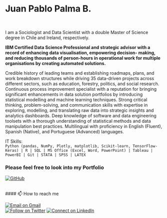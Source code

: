 
# Juan Pablo Palma B. <br/>
<br/>

I am a Sociologist and Data Scientist with a double Master of Science degree in Chile and Ireland, respectively. <br/>

**IBM Certified Data Science Professional and strategic advisor with a record of enhancing data visualisation, empowering decision- making, and reducing thousands of person-hours in operational work for multiple organisations by creating automated solutions.** <br/>

Credible history of leading teams and establishing roadmaps, plans, and work breakdown structures while driving 35 data-driven projects across different sectors, such as education, forestry, politics, and social research. Continuous process improvement specialist with a reputation for bringing significant enhancements in data solution portfolios by introducing statistical modelling and machine learning techniques. Strong critical thinking, problem-solving, and communication skills with expertise in exploring, modelling, and translating raw data into strategic insights and analytics dashboards. Deep knowledge of software and data engineering toolsets with a thorough understanding of statistical methods and data manipulation best practices. Multilingual with proficiency in English (Fluent), Spanish (Native), and Portuguese (Advanced) languages. <br/>

IT Skills: <br/>
`Python (pandas, NumPy, Plotly, matplotlib, Scikit-learn, TensorFlow-Keras) | R | SQL | MS Office (Excel, Word, PowerPoint) | Tableau | PowerBI | Git | STATA | SPSS | LATEX`
 

### Please feel free to look into my Portfolio 
[![GitHub](https://img.shields.io/badge/github-%23121011.svg?style=for-the-badge&logo=github&logoColor=white)](https://github.com/jppalmab-Portfolio)


<br/>
#### 📫 How to reach me 

[![Email on Gmail](https://img.shields.io/badge/-Gmail-D14836?style=for-the-badge&logo=Gmail&logoColor=white)](mailto:jppalmab@gmail.com) <br/>
[![Follow on Twitter](https://img.shields.io/badge/--twitter?label=Twitter&logo=Twitter&style=social)](https://twitter.com/jppalmab) 
[![Connect on LinkedIn](https://img.shields.io/badge/--linkedin?label=LinkedIn&logo=LinkedIn&style=social)](https://www.linkedin.com/in/jppalmab/)
